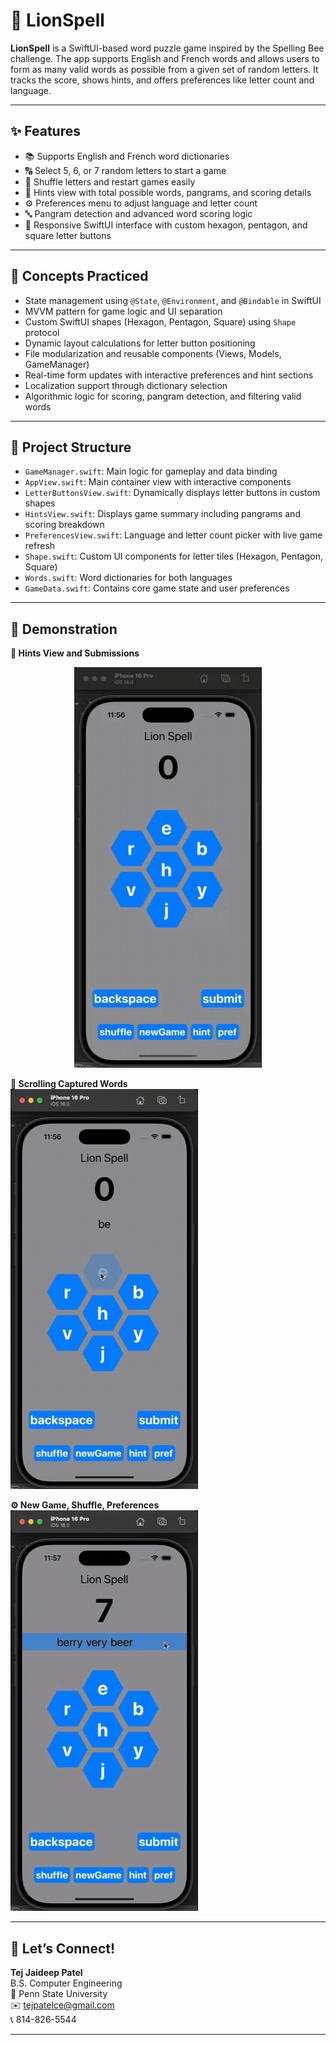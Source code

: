 # 🦁 LionSpell

**LionSpell** is a SwiftUI-based word puzzle game inspired by the Spelling Bee challenge. The app supports English and French words and allows users to form as many valid words as possible from a given set of random letters. It tracks the score, shows hints, and offers preferences like letter count and language.

---

## ✨ Features

-   📚 Supports English and French word dictionaries
-   🔠 Select 5, 6, or 7 random letters to start a game
-   🔄 Shuffle letters and restart games easily
-   🧠 Hints view with total possible words, pangrams, and scoring details
-   ⚙️ Preferences menu to adjust language and letter count
-   🔤 Pangram detection and advanced word scoring logic
-   📱 Responsive SwiftUI interface with custom hexagon, pentagon, and square letter buttons

---

## 🧩 Concepts Practiced

-   State management using `@State`, `@Environment`, and `@Bindable` in SwiftUI
-   MVVM pattern for game logic and UI separation
-   Custom SwiftUI shapes (Hexagon, Pentagon, Square) using `Shape` protocol
-   Dynamic layout calculations for letter button positioning
-   File modularization and reusable components (Views, Models, GameManager)
-   Real-time form updates with interactive preferences and hint sections
-   Localization support through dictionary selection
-   Algorithmic logic for scoring, pangram detection, and filtering valid words

---

## 📂 Project Structure

-   `GameManager.swift`: Main logic for gameplay and data binding
-   `AppView.swift`: Main container view with interactive components
-   `LetterButtonsView.swift`: Dynamically displays letter buttons in custom shapes
-   `HintsView.swift`: Displays game summary including pangrams and scoring breakdown
-   `PreferencesView.swift`: Language and letter count picker with live game refresh
-   `Shape.swift`: Custom UI components for letter tiles (Hexagon, Pentagon, Square)
-   `Words.swift`: Word dictionaries for both languages
-   `GameData.swift`: Contains core game state and user preferences

---

## 📸 Demonstration

**🧠 Hints View and Submissions**

<div align="center">
    <img src="./WordSpell_1.gif" width="300">
</div>

**📜 Scrolling Captured Words**  
<img src="./WordSpell_2.gif" width="300">

**⚙️ New Game, Shuffle, Preferences**  
<img src="./WordSpell_3.gif" width="300">

---

## 🧠 Let’s Connect!

**Tej Jaideep Patel**  
B.S. Computer Engineering  
📍 Penn State University  
✉️ tejpatelce@gmail.com  
📞 814-826-5544

---

